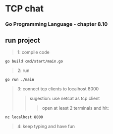 # TCP chat
### Go Programming Language - chapter 8.10

## run project

> 1: compile code
```console
go build cmd/start/main.go
```

> 2: run
```console
go run ./main
```

> 3: connect tcp clients to localhost 8000
>> sugestion: use netcat as tcp client
>>> open at least 2 terminals and hit:
```console
nc localhost 8000
```

> 4: keep typing and have fun